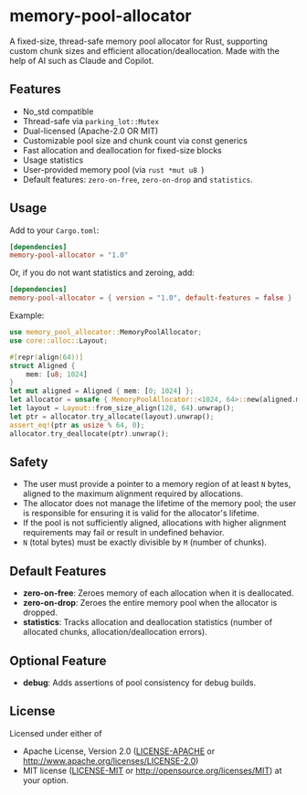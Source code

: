 # memory-pool-allocator

A fixed-size, thread-safe memory pool allocator for Rust, supporting custom chunk sizes and efficient allocation/deallocation. Made with the help of AI such as Claude and Copilot.

## Features
- No_std compatible
- Thread-safe via `parking_lot::Mutex`
- Dual-licensed (Apache-2.0 OR MIT)
- Customizable pool size and chunk count via const generics
- Fast allocation and deallocation for fixed-size blocks
- Usage statistics
- User-provided memory pool (via ```rust *mut u8 ```)
- Default features: `zero-on-free`, `zero-on-drop` and `statistics`.

## Usage

Add to your `Cargo.toml`:

```toml
[dependencies]
memory-pool-allocator = "1.0"
```

Or, if you do not want statistics and zeroing, add:
```toml
[dependencies]
memory-pool-allocator = { version = "1.0", default-features = false }
```

Example:

```rust
use memory_pool_allocator::MemoryPoolAllocator;
use core::alloc::Layout;

#[repr(align(64))]
struct Aligned {
    mem: [u8; 1024]
}
let mut aligned = Aligned { mem: [0; 1024] };
let allocator = unsafe { MemoryPoolAllocator::<1024, 64>::new(aligned.mem.as_mut_ptr()) };
let layout = Layout::from_size_align(128, 64).unwrap();
let ptr = allocator.try_allocate(layout).unwrap();
assert_eq!(ptr as usize % 64, 0);
allocator.try_deallocate(ptr).unwrap();
```

## Safety
- The user must provide a pointer to a memory region of at least `N` bytes, aligned to the maximum alignment required by allocations.
- The allocator does not manage the lifetime of the memory pool; the user is responsible for ensuring it is valid for the allocator's lifetime.
- If the pool is not sufficiently aligned, allocations with higher alignment requirements may fail or result in undefined behavior.
- `N` (total bytes) must be exactly divisible by `M` (number of chunks).

## Default Features
- **zero-on-free**: Zeroes memory of each allocation when it is deallocated.
- **zero-on-drop**: Zeroes the entire memory pool when the allocator is dropped.
- **statistics**: Tracks allocation and deallocation statistics (number of allocated chunks, allocation/deallocation errors).

## Optional Feature
- **debug**: Adds assertions of pool consistency for debug builds.

## License
Licensed under either of
 - Apache License, Version 2.0 ([LICENSE-APACHE](LICENSE-APACHE) or http://www.apache.org/licenses/LICENSE-2.0)
 - MIT license ([LICENSE-MIT](LICENSE-MIT) or http://opensource.org/licenses/MIT)
at your option.
